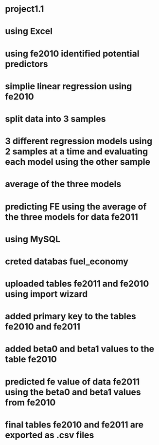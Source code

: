 # project1.1

# using Excel
# using fe2010 identified potential predictors
# simplie linear regression using fe2010
# split data into 3 samples
# 3 different regression models using 2 samples at a time and evaluating each model using the other sample
# average of the three models
# predicting FE using the average of the three models for data fe2011

# using MySQL
# creted databas fuel_economy
# uploaded tables fe2011 and fe2010 using import wizard
# added primary key to the tables fe2010 and fe2011
# added beta0 and beta1 values to the table fe2010
# predicted fe value of data fe2011 using the beta0 and beta1 values from fe2010
# final tables fe2010 and fe2011 are exported as .csv files
